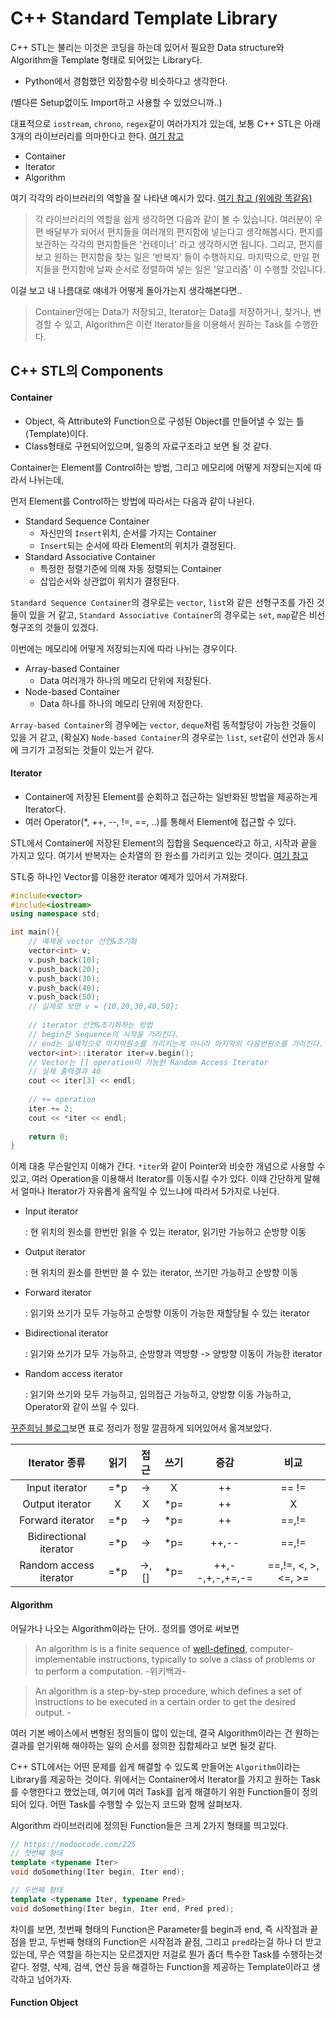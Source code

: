 # C++ Standard Template Library

C++ STL는 불리는 이것은 코딩을 하는데 있어서 필요한 Data structure와 Algorithm을 Template 형태로 되어있는 Library다.

-  Python에서 경험했던 외장함수랑 비슷하다고 생각한다. 

  (별다른 Setup없이도 Import하고 사용할 수 있었으니까..)

대표적으로 `iostream`, `chrono`, `regex`같이 여러가지가 있는데, 보통 C++ STL은 아래 3개의 라이브러리를 의마한다고 한다. [여기 참고](https://modoocode.com/223)

- Container
- Iterator
- Algorithm

여기 각각의 라이브러리의 역할을 잘 나타낸 예시가 있다. [여기 참고 (위에랑 똑같음)](https://modoocode.com/223)

> 각 라이브러리의 역할을 쉽게 생각하면 다음과 같이 볼 수 있습니다. 여러분이 우편 배달부가 되어서 편지들을 여러개의 편지함에 넣는다고 생각해봅시다. 편지를 보관하는 각각의 편지함들은 '컨테이너' 라고 생각하시면 됩니다. 그리고, 편지를 보고 원하는 편지함을 찾는 일은 '반복자' 들이 수행하지요. 마지막으로, 만일 편지들을 편지함에 날짜 순서로 정렬하여 넣는 일은 '알고리즘' 이 수행할 것입니다.



이걸 보고 내 나름대로 얘네가 어떻게 돌아가는지 생각해본다면..

> Container안에는 Data가 저장되고, Iterator는 Data를 저장하거나, 찾거나, 변경할 수 있고, Algorithm은 이런 Iterator들을 이용해서 원하는 Task를 수행한다.





## C++ STL의 Components

#### Container

- Object, 즉 Attribute와 Function으로 구성된 Object를 만들어낼 수 있는 틀(Template)이다.
- Class형태로 구현되어있으며, 일종의 자료구조라고 보면 될 것 같다.

Container는 Element를 Control하는 방법, 그리고 메모리에 어떻게 저장되는지에 따라서 나뉘는데,

먼저 Element를 Control하는 방법에 따라서는 다음과 같이 나뉜다.

- Standard Sequence Container
  - 자신만의 `Insert`위치, 순서를 가지는 Container
  - `Insert`되는 순서에 따라 Element의 위치가 결정된다.
- Standard Associative Container
  - 특정한 정렬기준에 의해 자동 정렬되는 Container
  - 삽입순서와 상관없이 위치가 결정된다.

`Standard Sequence Container`의 경우로는 `vector`, `list`와 같은 선형구조를 가진 것들이 있을 거 같고, `Standard Associative Container`의 경우로는 `set`, `map`같은 비선형구조의 것들이 있겠다.

이번에는 메모리에 어떻게 저장되는지에 따라 나뉘는 경우이다.

- Array-based Container
  - Data 여러개가 하나의 메모리 단위에 저장된다.
- Node-based Container
  - Data 하나를 하나의 메모리 단위에 저장한다.

`Array-based Container`의 경우에는 `vector`, `deque`처럼 동적할당이 가능한 것들이 있을 거 같고, (확실X) `Node-based Container`의 경우로는 `list`, `set`같이 선언과 동시에 크기가 고정되는 것들이 있는거 같다.



#### Iterator

- Container에 저장된 Element를 순회하고 접근하는 일반화된 방법을 제공하는게 Iterator다.
- 여러 Operator(*, ++, --, !=, ==, ..)를 통해서 Element에 접근할 수 있다.

STL에서 Container에 저장된 Element의 집합을 Sequence라고 하고, 시작과 끝을 가지고 있다. 여기서 반복자는 순차열의 한 원소를 가리키고 있는 것이다. [여기 참고](https://program-rest-area.tistory.com/98)

STL중 하나인 Vector를 이용한 iterator 예제가 있어서 가져왔다.

```c++
#include<vector>
#include<iostream>
using namespace std;

int main(){
    // 예제용 vector 선언&초기화
    vector<int> v;
    v.push_back(10);
    v.push_back(20);
    v.push_back(30);
    v.push_back(40);
    v.push_back(50);
    // 실제로 보면 v = {10,20,30,40,50};
    
    // iterator 선언&초기화하는 방법
    // begin은 Sequence의 시작을 가리킨다.
    // end는 실제적으로 마지막원소를 가리키는게 아니라 마지막의 다음번원소를 가리킨다. 
    vector<int>::iterator iter=v.begin();
    // Vector는 [] operation이 가능한 Random Access Iterator
    // 실제 출력결과 40
    cout << iter[3] << endl;
    
    // += operation
    iter += 2;
    cout << *iter << endl;
    
    return 0;
}
```

이제 대충 무슨말인지 이해가 간다. `*iter`와 같이 Pointer와 비슷한 개념으로 사용할 수 있고, 여러 Operation을 이용해서 Iterator를 이동시킬 수가 있다. 이때 간단하게 말해서 얼마나 Iterator가 자유롭게 움직일 수 있느냐에 따라서 5가지로 나뉜다.

- Input iterator

  : 현 위치의 원소를 한번만 읽을 수 있는 iterator, 읽기만 가능하고 순방향 이동

- Output iterator

  : 현 위치의 원소를 한번만 쓸 수 있는 iterator, 쓰기만 가능하고 순방향 이동

- Forward iterator

  : 읽기와 쓰기가 모두 가능하고 순방향 이동이 가능한 재할당될 수 있는 iterator

- Bidirectional iterator

  : 읽기와 쓰기가 모두 가능하고, 순방향과 역방향 -> 양방향 이동이 가능한 iterator

- Random access iterator

  : 읽기와 쓰기와 모두 가능하고, 임의접근 가능하고, 양방향 이동 가능하고, Operator와 같이 쓰일 수 있다.

[꾸준희님 블로그](https://eehoeskrap.tistory.com/263)보면 표로 정리가 정말 깔끔하게 되어있어서 옮겨보았다.

|     Iterator 종류      | 읽기 |  접근  | 쓰기 |      증감       |        비교         |
| :--------------------: | :--: | :----: | :--: | :-------------: | :-----------------: |
|     Input iterator     | =*p  |   ->   |  X   |       ++        |        == !=        |
|    Output iterator     |  X   |   X    | *p=  |       ++        |          X          |
|    Forward iterator    | =*p  |   ->   | *p=  |       ++        |        ==,!=        |
| Bidirectional iterator | =*p  |   ->   | *p=  |      ++,--      |        ==,!=        |
| Random access iterator | =*p  | ->, [] | *p=  | ++,--,+,-,+=,-= | ==,!=, <, >, <=, >= |



#### Algorithm

어딜가나 나오는 Algorithm이라는 단어.. 정의를 영어로 써보면

> An algorithm is is a finite sequence of [well-defined](https://en.wikipedia.org/wiki/Well-defined), computer-implementable instructions, typically to solve a class of problems or to perform a computation. -위키백과-

> An algorithm is a step-by-step procedure, which defines a set of instructions to be executed in a certain order to get the desired output. - 

여러 기본 베이스에서 변형된 정의들이 많이 있는데, 결국 Algorithm이라는 건 원하는 결과를 얻기위해 해야하는 일의 순서를 정의한 집합체라고 보면 될것 같다.

C++ STL에서는 어떤 문제를 쉽게 해결할 수 있도록 만들어논 `Algorithm`이라는 Library를 제공하는 것이다.  위에서는 Container에서 Iterator를 가지고 원하는 Task를 수행한다고 했었는데, 여기에 여러 Task를 쉽게 해결하기 위한 Function들이 정의되어 있다. 어떤 Task를 수행할 수 있는지 코드와 함께 살펴보자.

Algorithm 라이브러리에 정의된 Function들은 크게 2가지 형태를 띄고있다.

```c++
// https://modoocode.com/225
// 첫번째 형태
template <typename Iter>
void doSomething(Iter begin, Iter end);

// 두번째 형태
template <typename Iter, typename Pred>
void doSomething(Iter begin, Iter end, Pred pred);
```

차이를 보면, 첫번째 형태의 Function은 Parameter를 begin과 end, 즉 시작점과 끝점을 받고, 두번째 형태의 Function은 시작점과 끝점, 그리고 `pred`라는걸 하나 더 받고있는데, 무슨 역할을 하는지는 모르겠지만 저걸로 뭔가 좀더 특수한 Task를 수행하는것 같다. 정렬, 삭제, 검색, 연산 등을 해결하는 Function을 제공하는 Template이라고 생각하고 넘어가자.

   

#### Function Object

 









